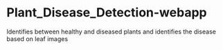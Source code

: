 # Plant_Disease_Detection-webapp
Identifies between healthy and diseased plants and identifies the disease based on leaf images
